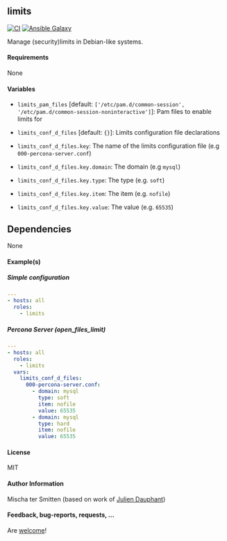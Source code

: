 ## limits

[![CI](https://github.com/Oefenweb/ansible-limits/workflows/CI/badge.svg)](https://github.com/Oefenweb/ansible-limits/actions?query=workflow%3ACI)
[![Ansible Galaxy](http://img.shields.io/badge/ansible--galaxy-limits-blue.svg)](https://galaxy.ansible.com/Oefenweb/limits)

Manage (security)limits in Debian-like systems.

#### Requirements

None

#### Variables

* `limits_pam_files` [default: `['/etc/pam.d/common-session', '/etc/pam.d/common-session-noninteractive']`]: Pam files to enable limits for

* `limits_conf_d_files` [default: `{}`]: Limits configuration file declarations
* `limits_conf_d_files.key`: The name of the limits configuration file (e.g `000-percona-server.conf`)
* `limits_conf_d_files.key.domain`: The domain (e.g `mysql`)
* `limits_conf_d_files.key.type`: The type (e.g. `soft`)
* `limits_conf_d_files.key.item`: The item (e.g. `nofile`)
* `limits_conf_d_files.key.value`: The value (e.g. `65535`)

## Dependencies

None

#### Example(s)

##### Simple configuration

```yaml
---
- hosts: all
  roles:
    - limits
```

##### Percona Server (open_files_limit)

```yaml
---
- hosts: all
  roles:
    - limits
  vars:
    limits_conf_d_files:
      000-percona-server.conf:
        - domain: mysql
          type: soft
          item: nofile
          value: 65535
        - domain: mysql
          type: hard
          item: nofile
          value: 65535
```

#### License

MIT

#### Author Information

Mischa ter Smitten (based on work of [Julien Dauphant](https://github.com/jdauphant))

#### Feedback, bug-reports, requests, ...

Are [welcome](https://github.com/Oefenweb/ansible-limits/issues)!
